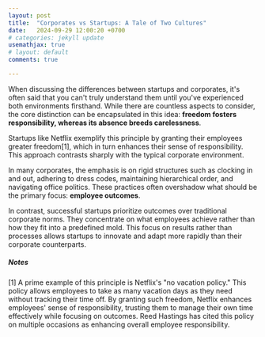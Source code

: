 ```yaml
---
layout: post
title:  "Corporates vs Startups: A Tale of Two Cultures"
date:   2024-09-29 12:00:20 +0700
# categories: jekyll update
usemathjax: true
# layout: default
comments: true

---
```



When discussing the differences between startups and corporates, it's often said that you can't truly understand them until you've experienced both environments firsthand. While there are countless aspects to consider, the core distinction can be encapsulated in this idea: **freedom fosters responsibility, whereas its absence breeds carelessness**.

Startups like Netflix exemplify this principle by granting their employees greater freedom[1], which in turn enhances their sense of responsibility. This approach contrasts sharply with the typical corporate environment.

In many corporates, the emphasis is on rigid structures such as clocking in and out, adhering to dress codes, maintaining hierarchical order, and navigating office politics. These practices often overshadow what should be the primary focus: **employee outcomes**.

In contrast, successful startups prioritize outcomes over traditional corporate norms. They concentrate on what employees achieve rather than how they fit into a predefined mold. This focus on results rather than processes allows startups to innovate and adapt more rapidly than their corporate counterparts.


##### Notes

[1] A prime example of this principle is Netflix's "no vacation policy." This policy allows employees to take as many vacation days as they need without tracking their time off. By granting such freedom, Netflix enhances employees' sense of responsibility, trusting them to manage their own time effectively while focusing on outcomes. Reed Hastings has cited this policy on multiple occasions as enhancing overall employee responsibility.
